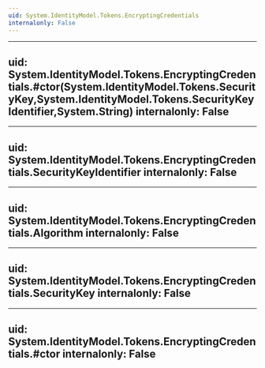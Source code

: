 ```yaml
---
uid: System.IdentityModel.Tokens.EncryptingCredentials
internalonly: False
---
```


---
uid: System.IdentityModel.Tokens.EncryptingCredentials.#ctor(System.IdentityModel.Tokens.SecurityKey,System.IdentityModel.Tokens.SecurityKeyIdentifier,System.String)
internalonly: False
---

---
uid: System.IdentityModel.Tokens.EncryptingCredentials.SecurityKeyIdentifier
internalonly: False
---

---
uid: System.IdentityModel.Tokens.EncryptingCredentials.Algorithm
internalonly: False
---

---
uid: System.IdentityModel.Tokens.EncryptingCredentials.SecurityKey
internalonly: False
---

---
uid: System.IdentityModel.Tokens.EncryptingCredentials.#ctor
internalonly: False
---
